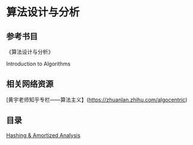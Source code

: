 # 算法设计与分析

## 参考书目
《算法设计与分析》

Introduction to Algorithms

## 相关网络资源
[黄宇老师知乎专栏——算法主义】(https://zhuanlan.zhihu.com/algocentric)

## 目录
[Hashing & Amortized Analysis](./notes/Hashing.pdf)
